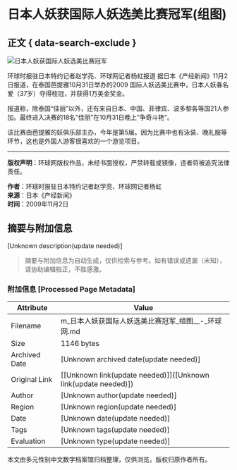 # 日本人妖获国际人妖选美比赛冠军(组图)

## 正文 { data-search-exclude }


![日本人妖获国际人妖选美比赛冠军](//rs2.huanqiucdn.cn/huanqiucdn/image/m/share.jpg)

环球时报驻日本特约记者赵学亮、环球网记者杨虹报道 据日本《产经新闻》11月2日报道，在泰国芭提雅10月31日举办的2009 国际人妖选美比赛中，日本人妖春名爱（37岁）夺得桂冠，并获得1万美金奖金。

报道称，除泰国“佳丽”以外，还有来自日本、中国、菲律宾、波多黎各等国21人参加。最终进入决赛的18名“佳丽”在10月31日晚上“争奇斗艳”。

该比赛由芭提雅的妖俱乐部主办，今年是第5届。因为比赛中也有泳装、晚礼服等环节，这也是外国人游客很喜欢的一个游览项目。

---

**版权声明**：环球网版权作品，未经书面授权，严禁转载或镜像，违者将被追究法律责任。

**作者**：环球时报驻日本特约记者赵学亮、环球网记者杨虹  
**来源**：日本《产经新闻》  
**时间**：2009年11月2日  

<!-- tcd_original_link https://m.huanqiu.com/article/9CaKrnJmBj1 -->


## 摘要与附加信息

<!-- tcd_abstract -->
[Unknown description(update needed)]
<!-- tcd_abstract_end -->

> 摘要与附加信息为自动生成，仅供检索与参考。如有错误或遗漏（未知），请协助编辑指正，不胜感激。

### 附加信息 [Processed Page Metadata]

| Attribute       | Value                                  |
|-----------------|----------------------------------------|
| Filename        | m_日本人妖获国际人妖选美比赛冠军_组图__-_环球网.md                             |
| Size            | 1146 bytes                           |
| Archived Date   | [Unknown archived date(update needed)]                             |
| Original Link   | [[Unknown link(update needed)]]([Unknown link(update needed)])                       |
| Author          | [Unknown author(update needed)]                               |
| Region          | [Unknown region(update needed)]                               |
| Date            | [Unknown date(update needed)]                                 |
| Tags            | [Unknown tags(update needed)]                                 |
| Evaluation            | [Unknown type(update needed)]                                 |
<!-- tcd_table_end -->

本文由多元性别中文数字档案馆归档整理，仅供浏览。版权归原作者所有。
